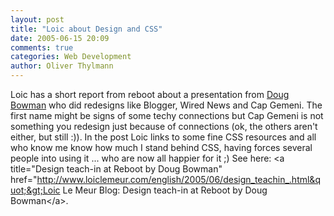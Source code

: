 ```yaml
---
layout: post
title: "Loic about Design and CSS"
date: 2005-06-15 20:09
comments: true
categories: Web Development
author: Oliver Thylmann
---
```



Loic has a short report from reboot about a presentation from [Doug Bowman](http://www.stopdesign.com/about/personnel/?long=true) who did redesigns like Blogger, Wired News and Cap Gemeni. The first name might be signs of some techy connections but Cap Gemeni is not something you redesign just because of connections (ok, the others aren't either, but still :)). In the post Loic links to some fine CSS resources and all who know me know how much I stand behind CSS, having forces several people into using it ... who are now all happier for it ;) See here: &lt;a title=&quot;Design teach-in at Reboot by Doug Bowman&quot; href=&quot;http://www.loiclemeur.com/english/2005/06/design_teachin_.html&quot;&gt;Loic Le Meur Blog: Design teach-in at Reboot by Doug Bowman&lt;/a&gt;.


